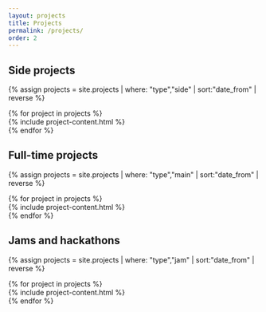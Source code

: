 ```yaml
---
layout: projects
title: Projects
permalink: /projects/
order: 2
---
```


## Side projects

{% assign projects = site.projects | where: "type","side" | sort:"date_from" | reverse %}
<div class="container">
	{% for project in projects %}
	<div class="row">
		<div class="col">
			{% include project-content.html %}
		</div>
	</div>
	{% endfor %}
</div>

## Full-time projects

{% assign projects = site.projects | where: "type","main" | sort:"date_from" | reverse %}
<div class="container">
	{% for project in projects %}
		<div class="row">
			<div class="col">
				{% include project-content.html %}
			</div>
		</div>
	{% endfor %}
</div>

## Jams and hackathons

{% assign projects = site.projects | where: "type","jam" | sort:"date_from" | reverse %}
<div class="row">
	{% for project in projects %}
		<div class="col col-6 col-t-12 col-m-12">
			{% include project-content.html %}
		</div>
	{% endfor %}
</div>
